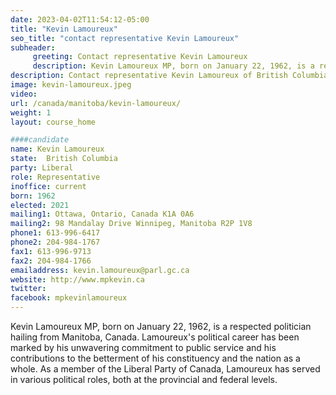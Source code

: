 ```yaml
---
date: 2023-04-02T11:54:12-05:00
title: "Kevin Lamoureux"
seo_title: "contact representative Kevin Lamoureux"
subheader:
     greeting: Contact representative Kevin Lamoureux
     description: Kevin Lamoureux MP, born on January 22, 1962, is a respected politician hailing from Manitoba, Canada. Lamoureux's political career has been marked by his unwavering commitment to public service and his contributions to the betterment of his constituency and the nation as a whole. As a member of the Liberal Party of Canada, Lamoureux has served in various political roles, both at the provincial and federal levels.
description: Contact representative Kevin Lamoureux of British Columbia. Contact information for Kevin Lamoureux includes email address, phone number, and mailing address.
image: kevin-lamoureux.jpeg
video:
url: /canada/manitoba/kevin-lamoureux/
weight: 1
layout: course_home

####candidate
name: Kevin Lamoureux
state:	British Columbia
party: Liberal
role: Representative
inoffice: current
born: 1962
elected: 2021
mailing1: Ottawa, Ontario, Canada K1A 0A6
mailing2: 98 Mandalay Drive Winnipeg, Manitoba R2P 1V8
phone1: 613-996-6417
phone2: 204-984-1767
fax1: 613-996-9713
fax2: 204-984-1766
emailaddress: kevin.lamoureux@parl.gc.ca
website: http://www.mpkevin.ca
twitter:
facebook: mpkevinlamoureux
---
```


Kevin Lamoureux MP, born on January 22, 1962, is a respected politician hailing from Manitoba, Canada. Lamoureux's political career has been marked by his unwavering commitment to public service and his contributions to the betterment of his constituency and the nation as a whole. As a member of the Liberal Party of Canada, Lamoureux has served in various political roles, both at the provincial and federal levels.
